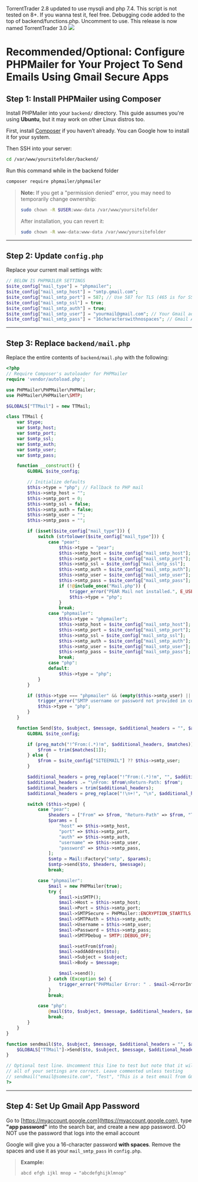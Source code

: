 TorrentTrader 2.8 updated to use mysqli and php 7.4. This script is not tested on 8+. If you wanna test it, feel free. Debugging code added to the top of backend/functions.php. Uncomment to use. This release is now named TorrentTrader 3.0
![](gitimage/1.jpg)

# Recommended/Optional: Configure PHPMailer for Your Project To Send Emails Using Gmail Secure Apps

## Step 1: Install PHPMailer using Composer

Install PHPMailer into your `backend/` directory. This guide assumes you're using **Ubuntu**, but it may work on other Linux distros too.

First, install [Composer](https://getcomposer.org/) if you haven’t already. You can Google how to install it for your system.

Then SSH into your server:

```bash
cd /var/www/yoursitefolder/backend/
```
Run this command while in the backend folder
```bash
composer require phpmailer/phpmailer
```

> **Note:** If you get a "permission denied" error, you may need to temporarily change ownership:
>
> ```bash
> sudo chown -R $USER:www-data /var/www/yoursitefolder
> ```
>
> After installation, you can revert it:
>
> ```bash
> sudo chown -R www-data:www-data /var/www/yoursitefolder
> ```

---

## Step 2: Update `config.php`

Replace your current mail settings with:

```php
// BELOW IS PHPMAILER SETTINGS
$site_config["mail_type"] = "phpmailer";
$site_config["mail_smtp_host"] = "smtp.gmail.com";
$site_config["mail_smtp_port"] = 587; // Use 587 for TLS (465 is for SSL)
$site_config["mail_smtp_ssl"] = true;
$site_config["mail_smtp_auth"] = true;
$site_config["mail_smtp_user"] = "yourmail@gmail.com"; // Your Gmail address
$site_config["mail_smtp_pass"] = "16characterswithnospaces"; // Gmail App Password (not your login password)
```

---

## Step 3: Replace `backend/mail.php`

Replace the entire contents of `backend/mail.php` with the following:

```php
<?php
// Require Composer's autoloader for PHPMailer
require 'vendor/autoload.php';

use PHPMailer\PHPMailer\PHPMailer;
use PHPMailer\PHPMailer\SMTP;

$GLOBALS["TTMail"] = new TTMail;

class TTMail {
    var $type;
    var $smtp_host;
    var $smtp_port;
    var $smtp_ssl;
    var $smtp_auth;
    var $smtp_user;
    var $smtp_pass;

    function __construct() {
        GLOBAL $site_config;

        // Initialize defaults
        $this->type = "php"; // Fallback to PHP mail
        $this->smtp_host = "";
        $this->smtp_port = 0;
        $this->smtp_ssl = false;
        $this->smtp_auth = false;
        $this->smtp_user = "";
        $this->smtp_pass = "";

        if (isset($site_config["mail_type"])) {
            switch (strtolower($site_config["mail_type"])) {
                case "pear":
                    $this->type = "pear";
                    $this->smtp_host = $site_config["mail_smtp_host"];
                    $this->smtp_port = $site_config["mail_smtp_port"];
                    $this->smtp_ssl = $site_config["mail_smtp_ssl"];
                    $this->smtp_auth = $site_config["mail_smtp_auth"];
                    $this->smtp_user = $site_config["mail_smtp_user"];
                    $this->smtp_pass = $site_config["mail_smtp_pass"];
                    if (!@include_once("Mail.php")) {
                        trigger_error("PEAR Mail not installed.", E_USER_WARNING);
                        $this->type = "php";
                    }
                    break;
                case "phpmailer":
                    $this->type = "phpmailer";
                    $this->smtp_host = $site_config["mail_smtp_host"];
                    $this->smtp_port = $site_config["mail_smtp_port"];
                    $this->smtp_ssl = $site_config["mail_smtp_ssl"];
                    $this->smtp_auth = $site_config["mail_smtp_auth"];
                    $this->smtp_user = $site_config["mail_smtp_user"];
                    $this->smtp_pass = $site_config["mail_smtp_pass"];
                    break;
                case "php":
                default:
                    $this->type = "php";
            }
        }

        if ($this->type === "phpmailer" && (empty($this->smtp_user) || empty($this->smtp_pass))) {
            trigger_error("SMTP username or password not provided in config.", E_USER_WARNING);
            $this->type = "php";
        }
    }

    function Send($to, $subject, $message, $additional_headers = "", $additional_parameters = "") {
        GLOBAL $site_config;

        if (preg_match("!^From:(.*)!m", $additional_headers, $matches)) {
            $from = trim($matches[1]);
        } else {
            $from = $site_config["SITEEMAIL"] ?? $this->smtp_user;
        }

        $additional_headers = preg_replace("!^From:(.*)!m", "", $additional_headers);
        $additional_headers .= "\nFrom: $from\nReturn-Path: $from";
        $additional_headers = trim($additional_headers);
        $additional_headers = preg_replace("!\n+!", "\n", $additional_headers);

        switch ($this->type) {
            case "pear":
                $headers = ["From" => $from, "Return-Path" => $from, "To" => $to, "Subject" => $subject];
                $params = [
                    "host" => $this->smtp_host,
                    "port" => $this->smtp_port,
                    "auth" => $this->smtp_auth,
                    "username" => $this->smtp_user,
                    "password" => $this->smtp_pass,
                ];
                $smtp = Mail::Factory("smtp", $params);
                $smtp->send($to, $headers, $message);
                break;

            case "phpmailer":
                $mail = new PHPMailer(true);
                try {
                    $mail->isSMTP();
                    $mail->Host = $this->smtp_host;
                    $mail->Port = $this->smtp_port;
                    $mail->SMTPSecure = PHPMailer::ENCRYPTION_STARTTLS;
                    $mail->SMTPAuth = $this->smtp_auth;
                    $mail->Username = $this->smtp_user;
                    $mail->Password = $this->smtp_pass;
                    $mail->SMTPDebug = SMTP::DEBUG_OFF;

                    $mail->setFrom($from);
                    $mail->addAddress($to);
                    $mail->Subject = $subject;
                    $mail->Body = $message;

                    $mail->send();
                } catch (Exception $e) {
                    trigger_error("PHPMailer Error: " . $mail->ErrorInfo, E_USER_WARNING);
                }
                break;

            case "php":
                @mail($to, $subject, $message, $additional_headers, $additional_parameters);
                break;
        }
    }
}

function sendmail($to, $subject, $message, $additional_headers = "", $additional_parameters = "") {
    $GLOBALS["TTMail"]->Send($to, $subject, $message, $additional_headers, $additional_parameters);
}

// Optional test line. Uncomment this line to test but note that it will send emails in rapid fashion repeatedly if
// all of your settings are correct. Leave commented unless testing
// sendmail("email@somesite.com", "Test", "This is a test email from Gmail!"); Add your email to the test line
?>
```

---

## Step 4: Set Up Gmail App Password

Go to [https://myaccount.google.com](https://myaccount.google.com), type **"app password"** into the search bar, and create a new app password. DO NOT use the password that logs into the email account

Google will give you a 16-character password **with spaces**. Remove the spaces and use it as your `mail_smtp_pass` in `config.php`.

> **Example:**
> ```text
> abcd efgh ijkl mnop → "abcdefghijklmnop"
> ```
